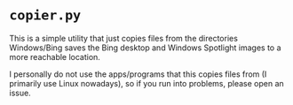 # `copier.py`

This is a simple utility that just copies files from the directories Windows/Bing saves the Bing desktop and Windows Spotlight images to a more reachable location.

I personally do not use the apps/programs that this copies files from (I primarily use Linux nowadays), so if you run into problems, please open an issue.

